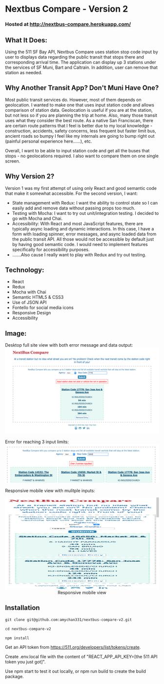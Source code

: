 # Nextbus Compare - Version 2
### Hosted at http://nextbus-compare.herokuapp.com/

## What It Does:
Using the 511 SF Bay API, Nextbus Compare uses station stop code input by user to displays data regarding the public transit that stops there and corresponding arrival time. The application can display up 3 stations under the services of SF Muni, Bart and Caltrain. In addition, user can remove that station as needed.

## Why Another Transit App? Don't Muni Have One?
Most public transit services do. However, most of them depends on geolocation. I wanted to make one that uses input station code and allows comparison of station data. Geolocation is useful if you are at the station, but not less so if you are planning the trip at home. Also, many those transit uses what they consider the best route. As a native San Franciscan, there are certain route patterns that I feel is better due to my local knowledge - construction, accidents, safety concerns, less frequent but faster limit bus, ancient roads so bumpy I feel like my internals are going to bump right out (painful personal experience here......), etc.

Overall, I want to be able to input station code and get all the buses that stops - no geolocations required. I also want to compare them on one single screen.

## Why Version 2?
Version 1 was my first attempt of using only React and good semantic code that make it somewhat accessible. For the second version, I want:
* State management with Redux: I want the ability to control state so I can easily add and remove data without passing props too much.
* Testing with Mocha: I want to try out unit/integration testing. I decided to go with Mocha and Chai.
* Accessibility: With React and most JavaScript features, there are typically async loading and dynamic interactions. In this case, I have a form with loading spinner, error messages, and async loaded data from the public transit API. All those would not be accessible by default just by having good semantic code. I would need to implement features specifically for accessibility purposes.
* .......Also cause I really want to play with Redux and try out testing.

## Technology:
* React
* Redux
* Mocha with Chai
* Semantic HTML5 & CSS3
* Use of JSON API
* Fontello for social media icons
* Responsive Design
* Accessibility

## Image:
Desktop full site view with both error message and data output:<br />
<kbd>![Desktop view](https://github.com/amychan331/nextbus-compare-v2/blob/master/public/assets/images/full-site-error-and-data-output.png)</kbd>

Error for reaching 3 input limits:<br />
<kbd>![Error message](https://github.com/amychan331/nextbus-compare-v2/blob/master/public/assets/images/error-reach-limit.png)</kbd>

Responsive mobile view with mulitple inputs:
<div style="text-align: center">
  <img alt="Responsive mobile view" src="https://github.com/amychan331/nextbus-compare-v2/blob/master/public/assets/images/responsive-mobile-view.png" width="750px" height="300px" />
  Responsive mobile view
</div>

## Installation
```
git clone git@github.com:amychan331/nextbus-compare-v2.git
```
```
cd nextbus-compare-v2
```
```
npm install
```
Get an API token from https://511.org/developers/list/tokens/create.

Create .env.local file with the content of "REACT_APP_API_KEY=[the 511 API token you just got]".

Use npm start to test it out locally, or npm run build to create the build package.
